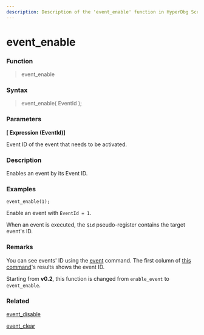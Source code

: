 ```yaml
---
description: Description of the 'event_enable' function in HyperDbg Scripts
---
```


# event\_enable

### Function

> event\_enable

### Syntax

> event\_enable( EventId );

### Parameters

**\[ Expression (EventId)]**

Event ID of the event that needs to be activated.

### Description

Enables an event by its Event ID.

### Examples

`event_enable(1);`

Enable an event with `EventId = 1`.

When an event is executed, the `$id` pseudo-register contains the target event's ID.

### Remarks

You can see events' ID using the [event](https://docs.hyperdbg.org/commands/debugging-commands/events) command. The first column of [this command](https://docs.hyperdbg.org/commands/debugging-commands/events)'s results shows the event ID.

Starting from **v0.2**, this function is changed from `enable_event` to `event_enable`.

### Related

[event\_disable](https://docs.hyperdbg.org/commands/scripting-language/functions/events/event\_disable)

[event\_clear](https://docs.hyperdbg.org/commands/scripting-language/functions/events/event\_clear)
